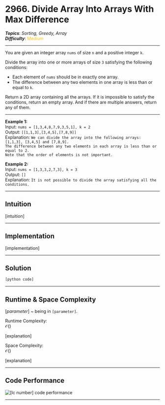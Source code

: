 # 2966. Divide Array Into Arrays With Max Difference
***Topics***: *Sorting, Greedy, Array*  
***Difficulty***: <span style="color: #fac31d;">Medium</span>
<!-- green: #46c6c2, yellow: #fac31d, red: #f8615c-->
---
You are given an integer array `nums` of size `n` and a positive integer `k`.

Divide the array into one or more arrays of size `3` satisfying the following conditions:

- Each element of `nums` should be in exactly one array.  
- The difference between any two elements in one array is less than or equal to `k`.  

Return a 2D array containing all the arrays. If it is impossible to satisfy the conditions, return an empty array. And if there are multiple answers, return any of them.

---
**Example 1:**  
Input: ```nums = [1,3,4,8,7,9,3,5,1], k = 2```  
Output: ```[[1,1,3],[3,4,5],[7,8,9]]```  
Explanation: 
```We can divide the array into the following arrays: [1,1,3], [3,4,5] and [7,8,9].```  
```The difference between any two elements in each array is less than or equal to 2.```  
```Note that the order of elements is not important.```  

**Example 2:**  
Input: ```nums = [1,3,3,2,7,3], k = 3```  
Output: ```[]```  
Explanation: 
```It is not possible to divide the array satisfying all the conditions.```  

---
## Intuition
[intuition]

---
## Implementation
[implementation]

---
## Solution
```python
[python code]
```
---
## Runtime & Space Complexity
$[parameter]$ ~ being in ```[parameter]```.  

Runtime Complexity:  
$\mathcal{O}()$

[explanation]

Space Complexity:  
$\mathcal{O}()$

[explanation]

---
## Code Performance
![[lc number] code performance](path/to/file)

---